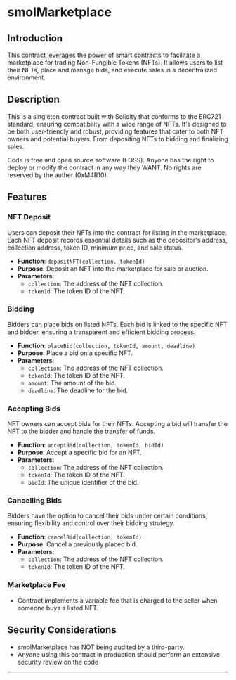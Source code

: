 # smolMarketplace

## Introduction

This contract leverages the power of smart contracts to facilitate a marketplace for trading Non-Fungible Tokens (NFTs). It allows users to list their NFTs, place and manage bids, and execute sales in a decentralized environment.

## Description

This is a singleton contract built with Solidity that conforms to the ERC721 standard, ensuring compatibility with a wide range of NFTs. It's designed to be both user-friendly and robust, providing features that cater to both NFT owners and potential buyers. From depositing NFTs to bidding and finalizing sales.

Code is free and open source software (FOSS). Anyone has the right to deploy or modify the contract in any way they WANT. No rights are reserved  by the auther (0xM4R10).

## Features

### NFT Deposit

Users can deposit their NFTs into the contract for listing in the marketplace. Each NFT deposit records essential details such as the depositor's address, collection address, token ID, minimum price, and sale status.

- **Function**: `depositNFT(collection, tokenId)`
- **Purpose**: Deposit an NFT into the marketplace for sale or auction.
- **Parameters**:
  - `collection`: The address of the NFT collection.
  - `tokenId`: The token ID of the NFT.

### Bidding

Bidders can place bids on listed NFTs. Each bid is linked to the specific NFT and bidder, ensuring a transparent and efficient bidding process.

- **Function**: `placeBid(collection, tokenId, amount, deadline)`
- **Purpose**: Place a bid on a specific NFT.
- **Parameters**:
  - `collection`: The address of the NFT collection.
  - `tokenId`: The token ID of the NFT.
  - `amount`: The amount of the bid.
  - `deadline`: The deadline for the bid.

### Accepting Bids

NFT owners can accept bids for their NFTs. Accepting a bid will transfer the NFT to the bidder and handle the transfer of funds.

- **Function**: `acceptBid(collection, tokenId, bidId)`
- **Purpose**: Accept a specific bid for an NFT.
- **Parameters**:
  - `collection`: The address of the NFT collection.
  - `tokenId`: The token ID of the NFT.
  - `bidId`: The unique identifier of the bid.

### Cancelling Bids

Bidders have the option to cancel their bids under certain conditions, ensuring flexibility and control over their bidding strategy.

- **Function**: `cancelBid(collection, tokenId)`
- **Purpose**: Cancel a previously placed bid.
- **Parameters**:
  - `collection`: The address of the NFT collection.
  - `tokenId`: The token ID of the NFT.

### Marketplace Fee

- Contract implements a variable fee that is charged to the seller when someone buys a listed NFT.

## Security Considerations

- smolMarketplace has NOT being audited by a third-party.
- Anyone using this contract in production should perform an extensive security review on the code

---
